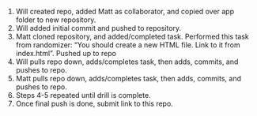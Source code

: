 1. Will created repo, added Matt as collaborator, and copied over app folder to new repository.
2. Will added initial commit and pushed to repository.
3. Matt cloned repository, and added/completed task. Performed this task from randomizer: “You should create a new HTML file. Link to it from index.html”. Pushed up to repo
4. Will pulls repo down, adds/completes task, then adds, commits, and pushes to repo.
5. Matt pulls repo down, adds/completes task, then adds, commits, and pushes to repo.
6. Steps 4-5 repeated until drill is complete.
7. Once final push is done, submit link to this repo.

